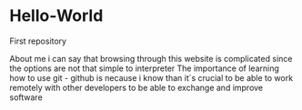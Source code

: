 # Hello-World
First repository

About me i can say that browsing through this website is complicated since the options are not that simple to interpreter
The importance of learning how to use git - github is necause i know than it´s crucial to be able to work remotely with other
developers to be able to exchange and improve software
